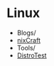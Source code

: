 # Linux
* Blogs/
 * [nixCraft](https://www.cyberciti.biz/)
* Tools/
 * [DistroTest](https://distrotest.net/)
